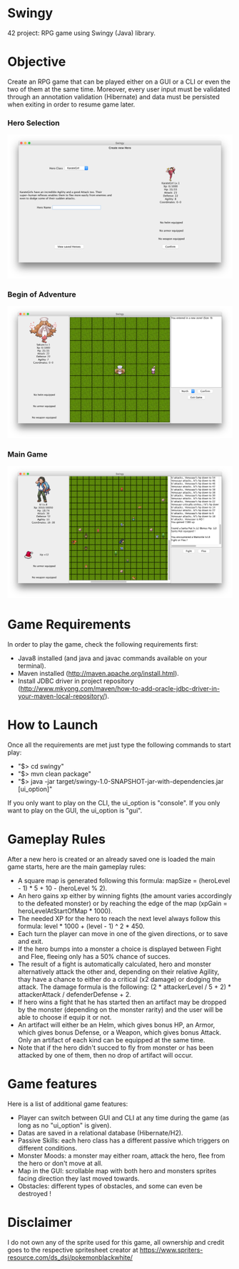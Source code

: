 # Swingy
42 project: RPG game using Swingy (Java) library.

# Objective
Create an RPG game that can be played either on a GUI or a CLI or even the two of them at the same time.
Moreover, every user input must be validated through an annotation validation (Hibernate) and data must be persisted when exiting in order to resume game later.

### Hero Selection
![Alt text](/screenshots/HeroSelection.png?raw=true "Main Game")

### Begin of Adventure
![Alt text](/screenshots/GameStart.png?raw=true "Main Game")

### Main Game
![Alt text](/screenshots/MainGame.png?raw=true "Main Game")

# Game Requirements
In order to play the game, check the following requirements first:
- Java8 installed (and java and javac commands available on your terminal).
- Maven installed (http://maven.apache.org/install.html).
- Install JDBC driver in project repository (http://www.mkyong.com/maven/how-to-add-oracle-jdbc-driver-in-your-maven-local-repository/).

# How to Launch
Once all the requirements are met just type the following commands to start play:
- "$> cd swingy"
- "$> mvn clean package"
- "$> java -jar target/swingy-1.0-SNAPSHOT-jar-with-dependencies.jar [ui_option]"

If you only want to play on the CLI, the ui_option is "console".
If you only want to play on the GUI, the ui_option is "gui".

# Gameplay Rules
After a new hero is created or an already saved one is loaded the main game starts, here are the main gameplay rules:
- A square map is generated following this formula: mapSize = (heroLevel - 1) * 5 + 10 - (heroLevel % 2).
- An hero gains xp either by winning fights (the amount varies accordingly to the defeated monster) or by reaching the edge of the map (xpGain = heroLevelAtStartOfMap * 1000).
- The needed XP for the hero to reach the next level always follow this formula: level * 1000 + (level - 1) ^ 2 * 450.
- Each turn the player can move in one of the given directions, or to save and exit.
- If the hero bumps into a monster a choice is displayed between Fight and Flee, fleeing only has a 50% chance of succes.
- The result of a fight is automatically calculated, hero and monster alternatively attack the other and, depending on their relative Agility, thay have a chance to either do a critical (x2 damage) or dodging the attack. The damage formula is the following: (2 * attackerLevel / 5 + 2) * attackerAttack / defenderDefense + 2.
- If hero wins a fight that he has started then an artifact may be dropped by the monster (depending on the monster rarity) and the user will be able to choose if equip it or not.
- An artifact will either be an Helm, which gives bonus HP, an Armor, which gives bonus Defense, or a Weapon, which gives bonus Attack. Only an artifact of each kind can be equipped at the same time.
- Note that if the hero didn't succed to fly from monster or has been attacked by one of them, then no drop of artifact will occur.

# Game features
Here is a list of additional game features:
- Player can switch between GUI and CLI at any time during the game (as long as no "ui_option" is given).
- Datas are saved in a relational database (Hibernate/H2).
- Passive Skills: each hero class has a different passive which triggers on different conditions.
- Monster Moods: a monster may either roam, attack the hero, flee from the hero or don't move at all.
- Map in the GUI: scrollable map with both hero and monsters sprites facing direction they last moved towards.
- Obstacles: different types of obstacles, and some can even be destroyed !

# Disclaimer
I do not own any of the sprite used for this game, all ownership and credit goes to the respective spritesheet creator at https://www.spriters-resource.com/ds_dsi/pokemonblackwhite/
